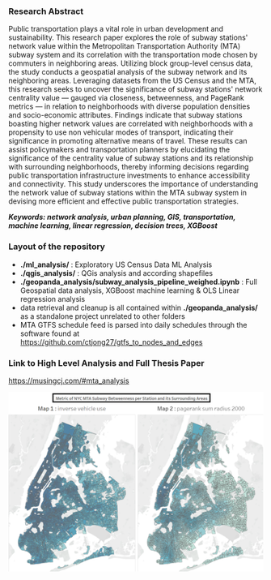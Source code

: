 ### Research Abstract
Public transportation plays a vital role in urban development and sustainability. This research paper explores the role of subway stations' network value within the Metropolitan Transportation Authority (MTA) subway system and its correlation with the transportation mode chosen by commuters in neighboring areas. Utilizing block group-level census data, the study conducts a geospatial analysis of the subway network and its neighboring areas. Leveraging datasets from the US Census and the MTA, this research seeks to uncover the significance of subway stations' network centrality value — gauged via closeness, betweenness, and PageRank metrics — in relation to neighborhoods with diverse population densities and socio-economic attributes. Findings indicate that subway stations boasting higher network values are correlated with neighborhoods with a propensity to use non vehicular modes of transport, indicating their significance in promoting alternative means of travel. These results can assist policymakers and transportation planners by elucidating the significance of the centrality value of subway stations and its relationship with surrounding neighborhoods, thereby informing decisions regarding public transportation infrastructure investments to enhance accessibility and connectivity. This study underscores the importance of understanding the network value of subway stations within the MTA subway system in devising more efficient and effective public transportation strategies.

***Keywords: network analysis, urban planning, GIS, transportation, machine learning, linear regression, decision trees, XGBoost***

### Layout of the repository
- **./ml_analysis/** : Exploratory US Census Data ML Analysis
- **./qgis_analysis/** : QGis analysis and according shapefiles
- **./geopanda_analysis/subway_analysis_pipeline_weighed.ipynb** : Full Geospatial data analysis, XGBoost machine learning & OLS Linear regression analysis
 - data retrieval and cleanup is all contained within **./geopanda_analysis/** as a standalone project unrelated to other folders
 - MTA GTFS schedule feed is parsed into daily schedules through the software found at https://github.com/ctjong27/gtfs_to_nodes_and_edges


### Link to High Level Analysis and Full Thesis Paper
https://musingcj.com/#mta_analysis

![Screenshot](./images/choropleth_maps.png)
